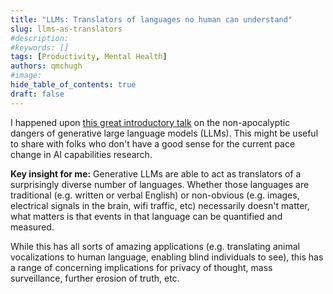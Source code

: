 ```yaml
---
title: "LLMs: Translators of languages no human can understand"
slug: llms-as-translators
#description: 
#keywords: []
tags: [Productivity, Mental Health]
authors: qmchugh
#image: 
hide_table_of_contents: true
draft: false
---
```


I happened upon [this great introductory talk](https://youtu.be/xoVJKj8lcNQ) on the non-apocalyptic dangers of generative large language models (LLMs). This might be useful to share with folks who don't have a good sense for the current pace change in AI capabilities research.

**Key insight for me:**
Generative LLMs are able to act as translators of a surprisingly diverse number of languages. Whether those languages are traditional (e.g. written or verbal English) or non-obvious (e.g. images, electrical signals in the brain, wifi traffic, etc) necessarily doesn't matter, what matters is that events in that language can be quantified and measured.

While this has all sorts of amazing applications (e.g. translating animal vocalizations to human language, enabling blind individuals to see), this has a range of concerning implications for privacy of thought, mass surveillance, further erosion of truth, etc.